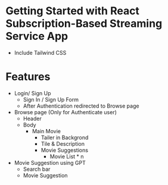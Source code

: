 # Getting Started with React Subscription-Based Streaming Service App
- Include Tailwind CSS


# Features
- Login/ Sign Up
    - Sign In / Sign Up Form
    - After Authentication redirected to Browse page
- Browse page (Only for Authenticate user)
    - Header
    - Body
        - Main Movie
            - Tailer in Backgrond
            - Tile & Description
            - Movie Suggestions 
                - Movie List * n
- Movie Suggestion using GPT
    - Search bar
    - Movie Suggestion



            


